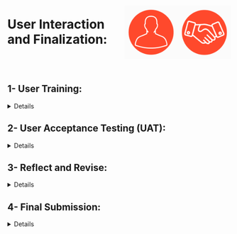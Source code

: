 <a href="/Graduation-Project-Steps/step-5.md"><img align="right" width="120" src="/Graduation-Project-Steps/logos/step10.png"></img></a>
<a href="/Graduation-Project-Steps/step-5.md"><img align="right" width="120" src="/Graduation-Project-Steps/logos/step09.png"></img></a>

# User Interaction and Finalization:

<br><br>

## 1- User Training:

<details>
<summary>Details</summary>

### Description:
- Developing and delivering training materials and sessions to help users understand and effectively use the system.

### Steps:
- Develop Training Materials: Create user guides, tutorials, and training videos.
- Conduct Training Sessions: Organize and conduct training sessions for users.
- Provide Support: Offer additional support and answer questions during and after training.
- Evaluate Training: Assess the effectiveness of the training and make improvements if needed.

### Skills/Tools:
- Instructional design, Training facilitation
- Training platforms, content creation tools (e.g., Camtasia)

</details>

## 2- User Acceptance Testing (UAT):

<details>
<summary>Details</summary>

### Description:
- Conducting testing with end-users to ensure the system meets their needs and expectations before final release.

### Steps:
- Define UAT Criteria: Establish criteria and scenarios for user acceptance testing.
- Conduct Testing: Execute UAT with a representative group of end-users.
- Gather Feedback: Collect feedback from users and identify any issues.
- Address Issues: Make necessary changes based on feedback and retest if needed.

### Skills/Tools:
- Testing and evaluation, User feedback collection
- UAT tools, survey platforms

</details>

## 3- Reflect and Revise:

<details>
<summary>Details</summary>

### Description:
- Reflecting on the project’s successes and challenges, making improvements based on feedback, and addressing any issues.

### Steps:
- Review Project: Reflect on the project’s outcomes, processes, and challenges.
- Identify Improvements: Identify areas for improvement or changes based on feedback.
- Implement Revisions: Make necessary revisions and improvements to the project.
- Document Reflections: Document lessons learned and improvements made.

### Skills/Tools:
- Reflective practice, Problem-solving
- Project documentation tools

</details>

## 4- Final Submission:

<details>
<summary>Details</summary>

### Description:
- Submitting the final project deliverables, including all documentation, reports, and any required materials for evaluation.

### Steps:
- Prepare Deliverables: Ensure all project deliverables are complete and finalized.
- Compile Documentation: Gather all required documentation and reports.
- Submit Project: Submit the final project according to institutional or evaluation guidelines.
- Verify Submission: Confirm receipt and completeness of the submission.

### Skills/Tools:
- Submission management, Attention to detail
- Submission portals, file management tools

</details>
